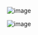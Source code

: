 
![image](https://github.com/user-attachments/assets/0ae9fe17-6a0c-481b-a941-e2b4b838cd26)


![image](https://github.com/user-attachments/assets/4e6f4fa6-4235-4975-830b-83fea0e1c4ce)


